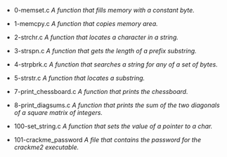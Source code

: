 - 0-memset.c *A function that fills memory with a constant byte.*

- 1-memcpy.c *A function that copies memory area.*

- 2-strchr.c *A function that locates a character in a string.*

- 3-strspn.c  *A function that gets the length of a prefix substring.*

- 4-strpbrk.c *A function that searches a string for any of a set of bytes.*

- 5-strstr.c *A function that locates a substring.*

- 7-print_chessboard.c *A function that prints the chessboard.*

- 8-print_diagsums.c *A function that prints the sum of the two diagonals of a square matrix of integers.*

- 100-set_string.c *A function that sets the value of a pointer to a char.*

- 101-crackme_password *A file that contains the password for the crackme2 executable.*
